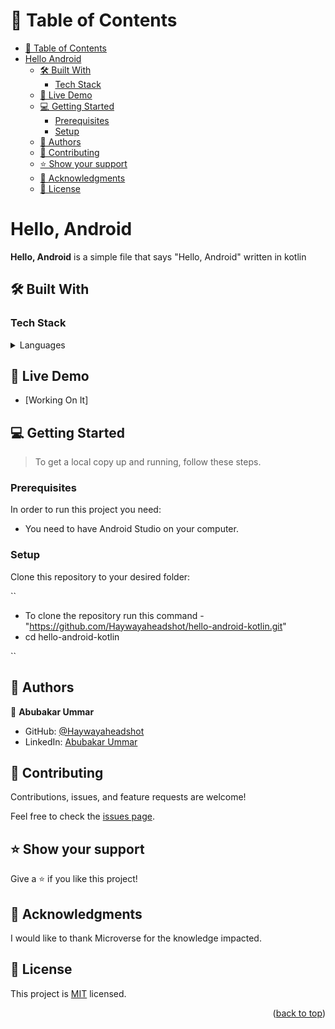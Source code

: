 <a name="readme-top"></a>

# 📗 Table of Contents

- [📗 Table of Contents](#-table-of-contents)
- [Hello Android ](#hello-android-)
    - [🛠 Built With ](#-built-with-)
        - [Tech Stack ](#tech-stack-)
    - [🚀 Live Demo ](#-live-demo-)
    - [💻 Getting Started ](#-getting-started-)
        - [Prerequisites](#prerequisites)
        - [Setup](#setup)
    - [👥 Authors ](#-authors-)
    - [🤝 Contributing ](#-contributing-)
    - [⭐️ Show your support ](#️-show-your-support-)
    - [🙏 Acknowledgments ](#-acknowledgments-)
    - [📝 License ](#-license-)

<!-- PROJECT DESCRIPTION -->

# Hello, Android <a name="about-project"></a>

**Hello, Android** is a simple file that says "Hello, Android" written in kotlin

## 🛠 Built With <a name="built-with"></a>

### Tech Stack <a name="tech-stack"></a>

<details>
  <summary>Languages</summary>
  <ul>
    <li><a href="https://www.kotlinlang.org/">Kotlin</a></li>
  </ul>
</details>

## 🚀 Live Demo <a name="live-demo"></a>

- [Working On It]

## 💻 Getting Started <a name="getting-started"></a>

> To get a local copy up and running, follow these steps.

### Prerequisites

In order to run this project you need:

- You need to have Android Studio on your computer.

### Setup

Clone this repository to your desired folder:

``

- To clone the repository run this command - "https://github.com/Haywayaheadshot/hello-android-kotlin.git"
- cd hello-android-kotlin

``


## 👥 Authors <a name="authors"></a>

👤 **Abubakar Ummar**

- GitHub: [@Haywayaheadshot](https://github.com/Haywayaheadshot)
- LinkedIn: [Abubakar Ummar](https://www.linkedin.com/in/abubakar-ummar/)

<!-- FUTURE FEATURES -->

## 🤝 Contributing <a name="contributing"></a>

Contributions, issues, and feature requests are welcome!

Feel free to check the [issues page](../../issues/).

## ⭐️ Show your support <a name="support"></a>

Give a ⭐️ if you like this project!

## 🙏 Acknowledgments <a name="acknowledgements"></a>

I would like to thank Microverse for the knowledge impacted.

## 📝 License <a name="license"></a>

This project is [MIT](./LICENSE) licensed.

<p align="right">(<a href="#readme-top">back to top</a>)</p>